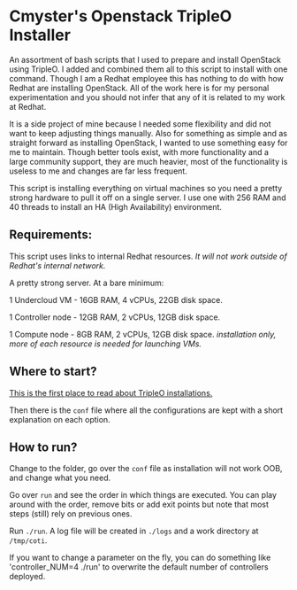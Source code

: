# Cmyster's Openstack TripleO Installer

An assortment of bash scripts that I used to prepare and install OpenStack 
using TripleO. I added and combined them all to this script to install with 
one command. Though I am a Redhat employee this has nothing to do with how 
Redhat are installing OpenStack. All of the work here is for my personal 
experimentation and you should not infer that any of it is related to my work 
at Redhat.

It is a side project of mine because I needed some flexibility and did not 
want to keep adjusting things manually. Also for something as simple and as 
straight forward as installing OpenStack, I wanted to use something easy for 
me to maintain. Though better tools exist, with more functionality and a 
large community support, they are much heavier, most of the functionality is 
useless to me and changes are far less frequent.

This script is installing everything on virtual machines so you need a pretty
strong hardware to pull it off on a single server. I use one with 256 RAM and
40 threads to install an HA (High Availability) environment.

## Requirements:
This script uses links to internal Redhat resources. *It will not
work outside of Redhat's internal network.*

A pretty strong server. At a bare minimum:

1 Undercloud VM    - 16GB RAM, 4 vCPUs, 22GB disk space.

1 Controller node - 12GB RAM, 2 vCPUs, 12GB disk space.

1 Compute node     -  8GB RAM, 2 vCPUs, 12GB disk space.  _installation only,
more of each resource is needed for launching VMs._

## Where to start?

[This is the first place to read about TripleO installations.](http://docs.openstack.org/developer/tripleo-docs/)

Then there is the `conf` file where all the configurations are kept with a
short explanation on each option.

## How to run?

Change to the folder, go over the `conf` file as installation will not work 
OOB, and change what you need.

Go over `run` and see the order in which things are executed. You can play
around with the order, remove bits or add exit points but note that most
steps (still) rely on previous ones.

Run `./run`. A log file will be created in `./logs` and a work directory at
`/tmp/coti`.

If you want to change a parameter on the fly, you can do something like 
'controller_NUM=4 ./run' to overwrite the default number of controllers
deployed.
